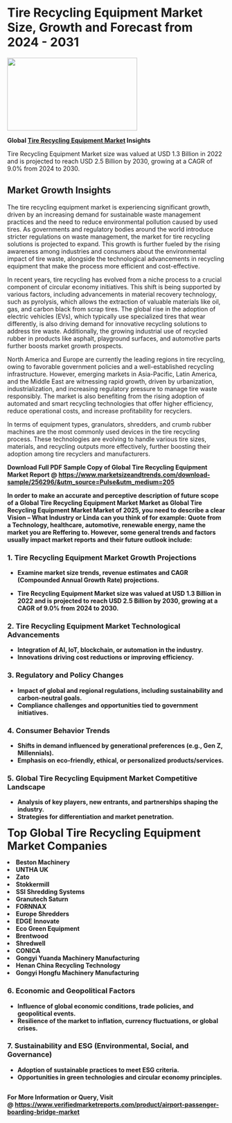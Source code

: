<H1>Tire Recycling Equipment Market Size, Growth and Forecast from 2024 - 2031</H1><img class="aligncenter size-medium wp-image-584254" src="https://thirdeyenews.in/wp-content/uploads/2024/09/Global-Market-Research-300x168.jpeg" alt="" width="300" height="168" /><p><strong>Global&nbsp;<a href="https://www.marketsizeandtrends.com/download-sample/256296/&amp;utm_source=Pulse&amp;utm_medium=205">Tire Recycling Equipment Market</a> Insights</strong></p><p>Tire Recycling Equipment Market size was valued at USD 1.3 Billion in 2022 and is projected to reach USD 2.5 Billion by 2030, growing at a CAGR of 9.0% from 2024 to 2030.</p><p><h2>Market Growth Insights</h2> <p>The tire recycling equipment market is experiencing significant growth, driven by an increasing demand for sustainable waste management practices and the need to reduce environmental pollution caused by used tires. As governments and regulatory bodies around the world introduce stricter regulations on waste management, the market for tire recycling solutions is projected to expand. This growth is further fueled by the rising awareness among industries and consumers about the environmental impact of tire waste, alongside the technological advancements in recycling equipment that make the process more efficient and cost-effective.</p> <p><strong></strong></p> <p>In recent years, tire recycling has evolved from a niche process to a crucial component of circular economy initiatives. This shift is being supported by various factors, including advancements in material recovery technology, such as pyrolysis, which allows the extraction of valuable materials like oil, gas, and carbon black from scrap tires. The global rise in the adoption of electric vehicles (EVs), which typically use specialized tires that wear differently, is also driving demand for innovative recycling solutions to address tire waste. Additionally, the growing industrial use of recycled rubber in products like asphalt, playground surfaces, and automotive parts further boosts market growth prospects.</p> <p>North America and Europe are currently the leading regions in tire recycling, owing to favorable government policies and a well-established recycling infrastructure. However, emerging markets in Asia-Pacific, Latin America, and the Middle East are witnessing rapid growth, driven by urbanization, industrialization, and increasing regulatory pressure to manage tire waste responsibly. The market is also benefiting from the rising adoption of automated and smart recycling technologies that offer higher efficiency, reduce operational costs, and increase profitability for recyclers.</p> <p>In terms of equipment types, granulators, shredders, and crumb rubber machines are the most commonly used devices in the tire recycling process. These technologies are evolving to handle various tire sizes, materials, and recycling outputs more effectively, further boosting their adoption among tire recyclers and manufacturers.</p> <p><strong></p><p><span class=""><strong>Download Full PDF Sample Copy of Global Tire Recycling Equipment Market Report</strong> @ <a href="https://www.marketsizeandtrends.com/download-sample/256296/&amp;utm_source=Pulse&amp;utm_medium=205" target="_blank">https://www.marketsizeandtrends.com/download-sample/256296/&amp;utm_source=Pulse&amp;utm_medium=205</a></span></p><p>In order to make an accurate and perceptive description of future scope of a Global&nbsp;Tire Recycling Equipment Market Market as Global&nbsp;Tire Recycling Equipment Market Market of 2025, you need to describe a clear Vision &ndash; What Industry or Linda can you think of for example: Quote from a Technology, healthcare, automotive, renewable energy, name the market you are Reffering to. However, some general trends and factors usually impact market reports and their future outlook include:</p><h3>1.&nbsp;<strong>Tire Recycling Equipment Market Growth Projections</strong></h3><ul><li>Examine market size trends, revenue estimates and CAGR (Compounded Annual Growth Rate) projections.</li><li><p>Tire Recycling Equipment Market size was valued at USD 1.3 Billion in 2022 and is projected to reach USD 2.5 Billion by 2030, growing at a CAGR of 9.0% from 2024 to 2030.</p></li></ul><h3>2.&nbsp;<strong>Tire Recycling Equipment Market Technological Advancements</strong></h3><ul><li>Integration of AI, IoT, blockchain, or automation in the industry.</li><li>Innovations driving cost reductions or improving efficiency.</li></ul><h3>3.&nbsp;<strong>Regulatory and Policy Changes</strong></h3><ul><li>Impact of global and regional regulations, including sustainability and carbon-neutral goals.</li><li>Compliance challenges and opportunities tied to government initiatives.</li></ul><h3>4.&nbsp;<strong>Consumer Behavior Trends</strong></h3><ul><li>Shifts in demand influenced by generational preferences (e.g., Gen Z, Millennials).</li><li>Emphasis on eco-friendly, ethical, or personalized products/services.</li></ul><h3>5.&nbsp;<strong>Global Tire Recycling Equipment Market Competitive Landscape</strong></h3><ul><li>Analysis of key players, new entrants, and partnerships shaping the industry.</li><li>Strategies for differentiation and market penetration.</li></ul><p data-pm-slice="1 1 []"><span style="color: inherit; font-family: inherit; font-size: 25px;">Top Global Tire Recycling Equipment Market Companies</span></p><div class="" data-test-id=""><p><li>Beston Machinery</li><li> UNTHA UK</li><li> Zato</li><li> Stokkermill</li><li> SSI Shredding Systems</li><li> Granutech Saturn</li><li> FORNNAX</li><li> Europe Shredders</li><li> EDGE Innovate</li><li> Eco Green Equipment</li><li> Brentwood</li><li> Shredwell</li><li> CONICA</li><li> Gongyi Yuanda Machinery Manufacturing</li><li> Henan China Recycling Technology</li><li> Gongyi Hongfu Machinery Manufacturing</li></p></div><h3>6.&nbsp;<strong>Economic and Geopolitical Factors</strong></h3><ul><li>Influence of global economic conditions, trade policies, and geopolitical events.</li><li>Resilience of the market to inflation, currency fluctuations, or global crises.</li></ul><h3>7.&nbsp;<strong>Sustainability and ESG (Environmental, Social, and Governance)</strong></h3><ul><li>Adoption of sustainable practices to meet ESG criteria.</li><li>Opportunities in green technologies and circular economy principles.</li></ul><h2><strong style="font-size: 14px;">For More Information or Query, Visit @&nbsp;</strong><a style="background-color: #ffffff; font-size: 14px;" href="https://www.marketsizeandtrends.com/report/tire-recycling-equipment-market/" target="_blank">https://www.verifiedmarketreports.com/product/airport-passenger-boarding-bridge-market</a></h2>

